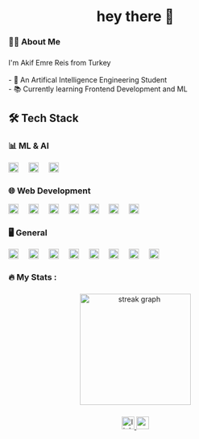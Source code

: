 ###

<h1 align="center">hey there 👋</h1>

###

<h3 align="left">👩‍💻  About Me</h3>

###

<p align="left"> I'm Akif Emre Reis from Turkey<br><br>- 🔭 An Artifical Intelligence Engineering Student<br>- 📚 Currently learning Frontend Development and ML<br></p>

###

## 🛠️ Tech Stack

### 📊 ML & AI
<div align="left">
  <img src="https://img.shields.io/badge/Pandas-2C2D72?style=for-the-badge&logo=pandas&logoColor=white" height="20" alt="Pandas logo" />
  <img width="12" />
  <img src="https://img.shields.io/badge/Numpy-777BB4?style=for-the-badge&logo=numpy&logoColor=white" height="20" alt="NumPy logo" />
  <img width="12" />
  <img src="https://github.com/tandpfun/skill-icons/blob/main/icons/ScikitLearn-Dark.svg" height="20" alt="scikit-learn logo" />
</div>

### 🌐 Web Development
<div align="left">
  <img src="https://img.shields.io/badge/HTML5-E34F26?style=for-the-badge&logo=html5&logoColor=white" height="20" alt="HTML logo" />
  <img width="12" />
  <img src="https://img.shields.io/badge/CSS3-1572B6?style=for-the-badge&logo=css3&logoColor=white" height="20" alt="CSS logo" />
  <img width="12" />
  <img src="https://img.shields.io/badge/JavaScript-323330?style=for-the-badge&logo=javascript&logoColor=F7DF1E" height="20" alt="JavaScript logo" />
  <img width="12" />
  <img src="https://img.shields.io/badge/React-20232A?style=for-the-badge&logo=react&logoColor=61DAFB" height="20" alt="React logo" />
  <img width="12" />
  <img src="https://img.shields.io/badge/next%20js-000000?style=for-the-badge&logo=nextdotjs&logoColor=white" height="20" alt="Next.js logo" />
  <img width="12" />
  <img src="https://img.shields.io/badge/Django-092E20?style=for-the-badge&logo=django&logoColor=green" height="20" alt="Django logo" />
  <img width="12" />
  <img src="https://img.shields.io/badge/django%20rest-ff1709?style=for-the-badge&logo=django&logoColor=white" height="20" alt="Django logo" />
</div>

### 🖥️ General
<div align="left">
  <img src="https://img.shields.io/badge/Python-FFD43B?style=for-the-badge&logo=python&logoColor=blue" height="20" alt="Python logo" />
  <img width="12" />
  <img src="https://img.shields.io/badge/PostgreSQL-316192?style=for-the-badge&logo=postgresql&logoColor=white" height="20" alt="PostgreSQL logo" />
  <img width="12" />
  <img src="https://img.shields.io/badge/Supabase-181818?style=for-the-badge&logo=supabase&logoColor=white" height="20" alt="Supabase logo" />
  <img width="12" />
  <img src="https://img.shields.io/badge/GitHub-100000?style=for-the-badge&logo=github&logoColor=white" height="20" alt="GitHub logo" />
  <img width="12" />
  <img src="https://img.shields.io/badge/GIT-E44C30?style=for-the-badge&logo=git&logoColor=white" height="20" alt="Git logo" />
  <img width="12" />
  <img src="	https://img.shields.io/badge/Shell_Script-121011?style=for-the-badge&logo=gnu-bash&logoColor=white" height="20" alt="Bash logo" />
  <img width="12" />
  <img src="https://img.shields.io/badge/C-00599C?style=for-the-badge&logo=c&logoColor=white" height="20" alt="C logo" />
  <img width="12" />
  <img src="https://img.shields.io/badge/Postman-FF6C37?style=for-the-badge&logo=Postman&logoColor=white" height="20" alt="Postman logo" />
</div>

###

<h3 align="left">🔥   My Stats :</h3>

###

<div align="center">
  <img src="https://streak-stats.demolab.com?user=akikokoo&locale=en&mode=daily&theme=dark&hide_border=false&border_radius=5&order=3" height="220" alt="streak graph"  />
</div>

###

<div align="center">
  <a href="https://www.linkedin.com/in/akif-emre-reis/" target="_blank">
    <img src="https://img.shields.io/static/v1?message=LinkedIn&logo=linkedin&label=&color=0077B5&logoColor=white&labelColor=&style=for-the-badge" height="25" alt="linkedin logo"  />
  </a>
  <a href="mailto:fika61ts@gmail.com" target="_blank">
    <img src="https://img.shields.io/static/v1?message=Gmail&logo=gmail&label=&color=D14836&logoColor=white&labelColor=&style=for-the-badge" height="25" alt="gmail logo"  />
  </a>
</div>
